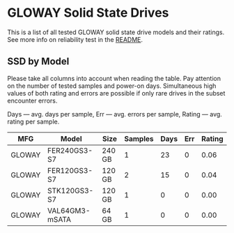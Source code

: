 GLOWAY Solid State Drives
=========================

This is a list of all tested GLOWAY solid state drive models and their ratings. See
more info on reliability test in the [README](https://github.com/linuxhw/SMART).

SSD by Model
------------

Please take all columns into account when reading the table. Pay attention on the
number of tested samples and power-on days. Simultaneous high values of both rating
and errors are possible if only rare drives in the subset encounter errors.

Days   — avg. days per sample,
Err    — avg. errors per sample,
Rating — avg. rating per sample.

| MFG       | Model              | Size   | Samples | Days  | Err   | Rating |
|-----------|--------------------|--------|---------|-------|-------|--------|
| GLOWAY    | FER240GS3-S7       | 240 GB | 1       | 23    | 0     | 0.06   |
| GLOWAY    | FER120GS3-S7       | 120 GB | 2       | 15    | 0     | 0.04   |
| GLOWAY    | STK120GS3-S7       | 120 GB | 1       | 0     | 0     | 0.00   |
| GLOWAY    | VAL64GM3-mSATA     | 64 GB  | 1       | 0     | 0     | 0.00   |
